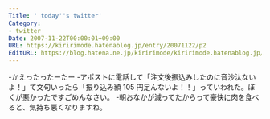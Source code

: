 ```yaml
---
Title: ' today''s twitter'
Category:
- twitter
Date: 2007-11-22T00:00:01+09:00
URL: https://kiririmode.hatenablog.jp/entry/20071122/p2
EditURL: https://blog.hatena.ne.jp/kiririmode/kiririmode.hatenablog.jp/atom/entry/8454420450078216179
---
```



-かえったったーたー
-アポストに電話して「注文後振込みしたのに音沙汰ないよ！」て文句いったら「振り込み額 105 円足んないよ！！」っていわれた。ぼくが悪かったですごめんなさい。
-朝おなかが減ってたからって豪快に肉を食べると、気持ち悪くなりますね。
